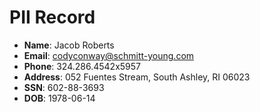 # PII Record
- **Name**: Jacob Roberts
- **Email**: codyconway@schmitt-young.com
- **Phone**: 324.286.4542x5957
- **Address**: 052 Fuentes Stream, South Ashley, RI 06023
- **SSN**: 602-88-3693
- **DOB**: 1978-06-14
